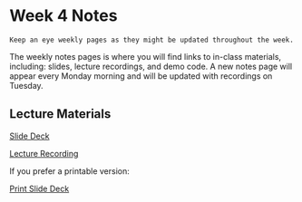 Week 4 Notes
============================

```{note}
Keep an eye weekly pages as they might be updated throughout the week.
```

The weekly notes pages is where you will find links to in-class materials, including: slides, lecture recordings, and demo code. A new notes page will appear every Monday morning and will be updated with recordings on Tuesday.

## Lecture Materials


[Slide Deck](http://inf133.markbaldw.in/slides/slides.html?file=wk4.html)

[Lecture Recording](https://uci.yuja.com/V/Video?v=9590134&node=42317942&a=181619092&autoplay=1)

If you prefer a printable version:

[Print Slide Deck](http://inf133.markbaldw.in/slides/slides.html?file=wk4.html?print-pdf)
